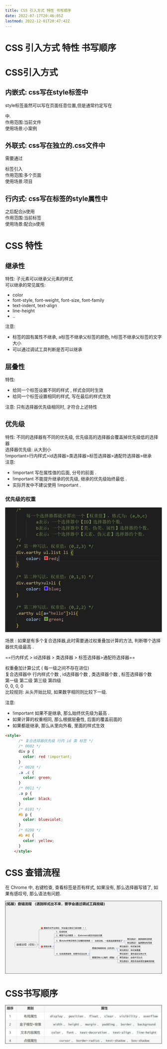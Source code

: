 ```yaml
---
title: CSS 引入方式 特性 书写顺序
date: 2022-07-17T20:46:05Z
lastmod: 2022-12-01T20:47:42Z
---
```


# CSS 引入方式 特性 书写顺序

# CSS引入方式

## 内嵌式: css写在style标签中

style标签虽然可以写在页面任意位置,但是通常约定写在

中.  
作用范围:当前文件  
使用场景:小案例

## 外联式: css写在独立的.css文件中

需要通过

标签引入  
作用范围:多个页面  
使用场景:项目

## 行内式: css写在标签的style属性中

之后配合js使用  
作用范围:当前标签  
使用场景:配合js使用

# CSS 特性

## 继承性

特性: 子元素可以继承父元素的样式  
可以继承的常见属性:

* color
* font-style, font-weight, font-size, font-family
* text-indent, text-align
* line-height
* ..

注意:

* 标签的固有属性不继承,  a标签不继承父标签的颜色, h标签不继承父标签的文字大小
* 可以通过调试工具判断是否可以继承

## 层叠性

特性:

* 给同一个标签设置不同的样式 , 样式会同时生效
* 给同一个标签设置相同的样式, 写在最后的样式生效

注意:  只有选择器优先级相同时, 才符合上述特性

## 优先级

特性: 不同的选择器有不同的优先级, 优先级高的选择器会覆盖掉优先级低的选择器  
选择器优先级:  从大到小  
!important>行内样式>id选择器>类选择器>标签选择器>通配符选择器>继承  
注意:

* !important 写在属性值的后面,  分号的前面 .
* !important 不能提升继承的优先级, 继承的优先级始终最低 .
* 实际开发中不建议使用 !important .

### 优先级的权重

​![Snipaste_2022-12-01_20-47-39](assets/Snipaste_2022-12-01_20-47-39-20221201204742-1hov3r6.png)​

场景 : 如果是有多个复合选择器,此时需要通过权重叠加计算的方法, 判断哪个选择器优先级最高 .

==行内样式 &gt; id选择器 &gt; 类选择器 &gt; 标签选择器&gt;通配符选择器==

权重叠加计算公式 ( 每一级之间不存在进位)  
复合选择器中  行内样式个数 , id选择器个数 , 类选择器个数 , 标签选择器个数  
第一级    第二级    第三级    第四级  
0,      0,      0,      0  
比较规则: 从头开始比较, 如果数字相同则比较下一级.

注意:

* !important 如果不是继承, 那么始终优先级为最高 .
* 如果计算的权重相同, 那么根据层叠性, 后面的覆盖前面的
* 如果都是继承, 那么从里向外看, 里面的样式生效

```HTML
<style>
      /* 复合选择器优先级 行内 id 类 标签 */
      /* 0002 */
      div p {
        color: red !important;
      }
      /* 0020 */
      .a .c {
        color: green;
      }
      /* 0011 */
      .a p {
        color: black;
      }
      /* 0101 */
      #b p {
        color: blueviolet;
      }
      /* 0200 */
      #b #d {
        color: yellow;
      }
    </style>
```

# CSS 查错流程

在 Chrome 中, 右键检查,  查看标签是否有样式, 如果没有, 那么选择器写错了, 如果有感叹号, 那么语法有问题.

![Snipaste_2022-07-17_20-46-20.png](assets/Snipaste_2022-07-17_20-46-20-20220717204622-46xsug8.png)

# CSS书写顺序

![Snipaste_2022-07-17_20-46-29.png](assets/Snipaste_2022-07-17_20-46-29-20220717204631-tiynsi1.png)

‍
